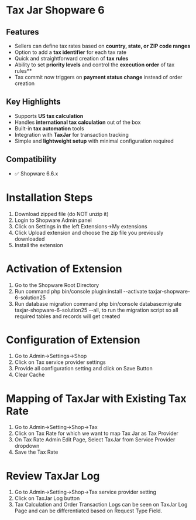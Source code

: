 # Tax Jar Shopware 6

## Features

- Sellers can define tax rates based on **country, state, or ZIP code ranges**  
- Option to add a **tax identifier** for each tax rate  
- Quick and straightforward creation of **tax rules**  
- Ability to set **priority levels** and control the **execution order** of tax rules**  
- Tax commit now triggers on **payment status change** instead of order creation  

## Key Highlights

- Supports **US tax calculation**  
- Handles **international tax calculation** out of the box  
- Built-in **tax automation** tools  
- Integration with **TaxJar** for transaction tracking  
- Simple and **lightweight setup** with minimal configuration required

## Compatibility
- ✅ Shopware 6.6.x 


# Installation Steps
1) Download zipped file (do NOT unzip it)
2) Login to Shopware Admin panel
3) Click on Settings in the left Extensions->My extensions
4) Click Upload extension and choose the zip file you previously downloaded
5) Install the extension

# Activation of Extension
1) Go to the Shopware Root Directory
2) Run command php bin/console plugin:install --activate taxjar-shopware-6-solution25
3) Run database migration command php bin/console database:migrate taxjar-shopware-6-solution25 --all, to run the migration script so all required tables and records will get created

# Configuration of Extension
1) Go to Admin->Settings->Shop
2) Click on Tax service provider settings
3) Provide all configuration setting and click on Save Button
4) Clear Cache

# Mapping of TaxJar with Existing Tax Rate
1) Go to Admin->Setting->Shop->Tax
2) Click on Tax Rate for which we want to map Tax Jar as Tax Provider
3) On Tax Rate Admin Edit Page, Select TaxJar from Service Provider dropdown
4) Save the Tax Rate

# Review TaxJar Log
1) Go to Admin->Setting->Shop->Tax service provider setting
2) Click on TaxJar Log button
3) Tax Calculation and Order Transaction Logs can be seen on TaxJar Log Page and can be differentiated based on Request Type Field.
